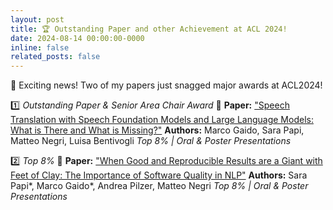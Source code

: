 ```yaml
---
layout: post
title: 🏆 Outstanding Paper and other Achievement at ACL 2024!
date: 2024-08-14 00:00:00-0000
inline: false
related_posts: false
---
```


🎉 Exciting news! Two of my papers just snagged major awards at ACL2024!

1️⃣ _Outstanding Paper & Senior Area Chair Award_ 🥇
**Paper:** ["Speech Translation with Speech Foundation Models and Large Language Models: What is There and What is Missing?"](https://arxiv.org/abs/2402.12025)
**Authors:** Marco Gaido, Sara Papi, Matteo Negri, Luisa Bentivogli
_Top 8% | Oral & Poster Presentations_

2️⃣ _Top 8%_ 🌟
**Paper:** ["When Good and Reproducible Results are a Giant with Feet of Clay: The Importance of Software Quality in NLP"](https://aclanthology.org/2024.acl-long.200/)
**Authors:** Sara Papi*, Marco Gaido*, Andrea Pilzer, Matteo Negri
_Top 8% | Oral & Poster Presentations_
